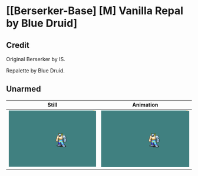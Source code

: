 # [\[Berserker-Base\] \[M\] Vanilla Repal by Blue Druid]

## Credit

Original Berserker by IS.

Repalette by Blue Druid.
	
## Unarmed

| Still | Animation |
| :---: | :-------: |
| ![Unarmed still](./Unarmed_000.png) | ![Unarmed animation](./Unarmed.gif) |
